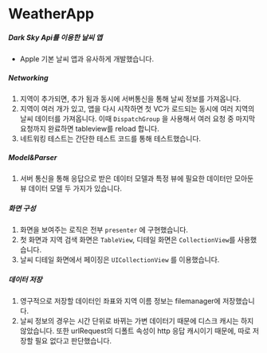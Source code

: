 # WeatherApp

##### Dark Sky Api를 이용한 날씨 앱

- Apple 기본 날씨 앱과 유사하게 개발했습니다.

##### Networking

1. 지역이 추가되면, 추가 됨과 동시에 서버통신을 통해 날씨 정보를 가져옵니다.
2. 지역이 여러 개가 있고, 앱을 다시 시작하면 첫 VC가 로드되는 동시에 여러 지역의 날씨 데이터를 가져옵니다. 이때 ```DispatchGroup``` 을 사용해서 여러 요청 중 마지막 요청까지 완료하면 tableview를 reload 합니다.
3. 네트워킹 테스트는 간단한 테스트 코드를 통해 테스트했습니다.

##### Model&Parser

1. 서버 통신을 통해 응답으로 받은 데이터 모델과 특정 뷰에 필요한 데이터만 모아둔 뷰 데이터 모델 두 가지가 있습니다.

##### 화면 구성

1. 화면을 보여주는 로직은 전부 ```presenter``` 에 구현했습니다.
2. 첫 화면과 지역 검색 화면은 ```TableView```, 디테일 화면은 ```CollectionView```를 사용했습니다.
3. 날씨 디테일 화면에서 페이징은 ```UICollectionView``` 를 이용했습니다.

##### 데이터 저장 

1. 영구적으로 저장할 데이터인 좌표와 지역 이름 정보는 filemanager에 저장했습니다.
2. 날씨 정보의 경우는 시간 단위로 바뀌는 가변 데이터기 때문에 디스크 캐시는 하지 않았습니다. 또한 urlRequest의 디폴트 속성이 http 응답 캐시이기 때문에, 따로 저장할 필요 없다고 판단했습니다.